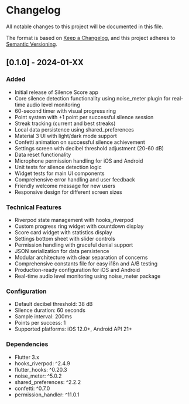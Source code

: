 # Changelog

All notable changes to this project will be documented in this file.

The format is based on [Keep a Changelog](https://keepachangelog.com/en/1.0.0/),
and this project adheres to [Semantic Versioning](https://semver.org/spec/v2.0.0.html).

## [0.1.0] - 2024-01-XX

### Added
- Initial release of Silence Score app
- Core silence detection functionality using noise_meter plugin for real-time audio level monitoring
- 60-second timer with visual progress ring
- Point system with +1 point per successful silence session
- Streak tracking (current and best streaks)
- Local data persistence using shared_preferences
- Material 3 UI with light/dark mode support
- Confetti animation on successful silence achievement
- Settings screen with decibel threshold adjustment (20-60 dB)
- Data reset functionality
- Microphone permission handling for iOS and Android
- Unit tests for silence detection logic
- Widget tests for main UI components
- Comprehensive error handling and user feedback
- Friendly welcome message for new users
- Responsive design for different screen sizes

### Technical Features
- Riverpod state management with hooks_riverpod
- Custom progress ring widget with countdown display
- Score card widget with statistics display
- Settings bottom sheet with slider controls
- Permission handling with graceful denial support
- JSON serialization for data persistence
- Modular architecture with clear separation of concerns
- Comprehensive constants file for easy i18n and A/B testing
- Production-ready configuration for iOS and Android
- Real-time audio level monitoring using noise_meter package

### Configuration
- Default decibel threshold: 38 dB
- Silence duration: 60 seconds
- Sample interval: 200ms
- Points per success: 1
- Supported platforms: iOS 12.0+, Android API 21+

### Dependencies
- Flutter 3.x
- hooks_riverpod: ^2.4.9
- flutter_hooks: ^0.20.3
- noise_meter: ^5.0.2
- shared_preferences: ^2.2.2
- confetti: ^0.7.0
- permission_handler: ^11.0.1 